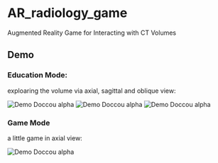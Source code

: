 # AR_radiology_game
Augmented Reality Game for Interacting with CT Volumes


## Demo 
### Education Mode:
exploaring the volume via axial, sagittal and oblique view:

![Demo Doccou alpha](https://media.giphy.com/media/MEEvgZ4SLFBctcDrz4/giphy.gif) 
![Demo Doccou alpha](https://media.giphy.com/media/m9WyZ6fP7twsdOVGSH/giphy.gif) 
![Demo Doccou alpha](https://media.giphy.com/media/PkS2AnbHfz4ypKmFQN/giphy.gif) 

###  Game Mode
a little game in axial view:

![Demo Doccou alpha](https://media.giphy.com/media/SvdaZ7KAWv1KiVkVLr/giphy.gif)
